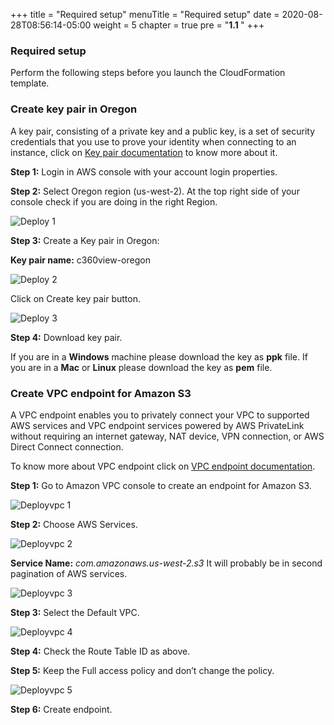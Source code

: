 +++
title = "Required setup"
menuTitle = "Required setup"
date = 2020-08-28T08:56:14-05:00
weight = 5
chapter = true
pre = "<b>1.1 </b>"
+++

### Required setup

Perform the following steps before you launch the CloudFormation template.


### Create key pair in Oregon

A key pair, consisting of a private key and a public key, is a set of security credentials that you use to prove your identity when connecting to an instance, click on [Key pair documentation](https://docs.aws.amazon.com/AWSEC2/latest/UserGuide/ec2-key-pairs.html) to know more about it.


**Step 1:** Login in AWS console with your account login properties.

**Step 2:** Select Oregon region (us-west-2). At the top right side of your console check if you are doing in the right Region.

![Deploy 1](/images/soldeployment/pic-d-1.png)


**Step 3:** Create a Key pair in Oregon:

**Key pair name:** c360view-oregon

![Deploy 2](/images/soldeployment/pic-d-2.png)

Click on Create key pair button.

![Deploy 3](/images/soldeployment/pic-d-3.png)

**Step 4:** Download key pair.

If you are in a **Windows** machine please download the key as **ppk** file.
If you are in a **Mac** or **Linux** please download the key as **pem** file.

### Create VPC endpoint for Amazon S3

A VPC endpoint enables you to privately connect your VPC to supported AWS services and VPC endpoint services powered by AWS PrivateLink without requiring an internet gateway, NAT device, VPN connection, or AWS Direct Connect connection.

To know more about VPC endpoint click on [VPC endpoint documentation](https://docs.aws.amazon.com/vpc/latest/userguide/vpc-endpoints.html).


**Step 1:** Go to Amazon VPC console to create an endpoint for Amazon S3.

![Deployvpc 1](/images/soldeployment/pic-d-vpc-1.png)

**Step 2:** Choose AWS Services.

![Deployvpc 2](/images/soldeployment/pic-d-vpc-2.png)

**Service Name:** *com.amazonaws.us-west-2.s3*
It will probably be in second pagination of AWS services.

![Deployvpc 3](/images/soldeployment/pic-d-vpc-3.png)


**Step 3:** Select the Default VPC.

![Deployvpc 4](/images/soldeployment/pic-d-vpc-4.png)


**Step 4:** Check the Route Table ID as above.

**Step 5:** Keep the Full access policy and don’t change the policy.

![Deployvpc 5](/images/soldeployment/pic-d-vpc-5.png)

**Step 6:** Create endpoint.
